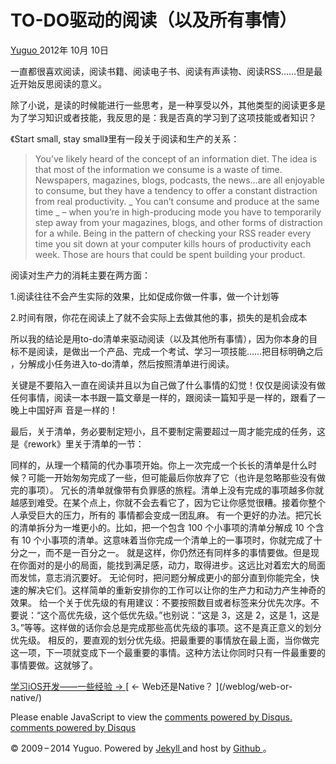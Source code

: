 #  TO-DO驱动的阅读（以及所有事情）

[ Yuguo ](http://yuguo.us) 2012年 10月 10日

一直都很喜欢阅读，阅读书籍、阅读电子书、阅读有声读物、阅读RSS……但是最近开始反思阅读的意义。

除了小说，是读的时候能进行一些思考，是一种享受以外，其他类型的阅读更多是为了学习知识或者技能，我反思的是：我是否真的学习到了这项技能或者知识？

《Start small, stay small》里有一段关于阅读和生产的关系：

> You’ve likely heard of the concept of an information diet. The idea is that
most of the information we consume is a waste of time. Newspapers, magazines,
blogs, podcasts, the news…are all enjoyable to consume, but they have a
tendency to offer a constant distraction from real productivity. _ You can’t
consume and produce at the same time _ – when you’re in high-producing mode
you have to temporarily step away from your magazines, blogs, and other forms
of distraction for a while. Being in the pattern of checking your RSS reader
every time you sit down at your computer kills hours of productivity each
week. Those are hours that could be spent building your product.

阅读对生产力的消耗主要在两方面：

1.阅读往往不会产生实际的效果，比如促成你做一件事，做一个计划等

2.时间有限，你花在阅读上了就不会实际上去做其他的事，损失的是机会成本

所以我的结论是用to-do清单来驱动阅读（以及其他所有事情），因为你本身的目标不是阅读，是做出一个产品、完成一个考试、学习一项技能……把目标明确之后
，分解成小任务进入to-do清单，然后按照清单进行阅读。

关键是不要陷入一直在阅读并且以为自己做了什么事情的幻觉！仅仅是阅读没有做任何事情，阅读一本书跟一篇文章是一样的，跟阅读一篇知乎是一样的，跟看了一晚上中国好声
音是一样的！

最后，关于清单，务必要制定短小，且不要制定需要超过一周才能完成的任务，这是《rework》里关于清单的一节：

>
同样的，从理一个精简的代办事项开始。你上一次完成一个长长的清单是什么时候？可能一开始匆匆完成了一些，但可能最后你放弃了它（也许是忽略那些没有做完的事项）。 
冗长的清单就像带有负罪感的旅程。清单上没有完成的事项越多你就越感到难受。在某个点上，你就不会去看它了，因为它让你感觉很糟。接着你整个人承受巨大的压力，所有的
事情都会变成一团乱麻。 有一个更好的办法。把冗长的清单拆分为一堆更小的。比如，把一个包含 100 个小事项的清单分解成 10 个含有 10
个小事项的清单。这意味着当你完成一个清单上的一事项时，你就完成了十分之一，而不是一百分之一。
就是这样，你仍然还有同样多的事情要做。但是现在你面对的是小的局面，能找到满足感，动力，取得进步。这远比对着宏大的局面而发怵，意志消沉要好。
无论何时，把问题分解成更小的部分直到你能完全，快速的解决它们。这样简单的重新安排你的工作可以让你的生产力和动力产生神奇的效果。
给一个关于优先级的有用建议：不要按照数目或者标签来分优先次序。不要说：“这个高优先级，这个低优先级。”也别说：“这是 3，这是 2，这是 1，这是
3。”等等。这样做的话你会总是完成那些高优先级的事项。这不是真正意义的划分优先级。
相反的，要直观的划分优先级。把最重要的事情放在最上面，当你做完这一项，下一项就变成下一个最重要的事情。这种方法让你同时只有一件最重要的事情要做。这就够了。

[ 学习iOS开发——一些经验 → ](/weblog/learning-ios/) [ ← Web还是Native？ ](/weblog/web-or-
native/)

Please enable JavaScript to view the [ comments powered by Disqus.
](http://disqus.com/?ref_noscript) [ comments powered by  Disqus
](http://disqus.com)

© 2009 – 2014 Yuguo. Powered by [ Jekyll ](https://github.com/mojombo/jekyll)
and host by [ Github ](https://github.com/yuguo) 。


